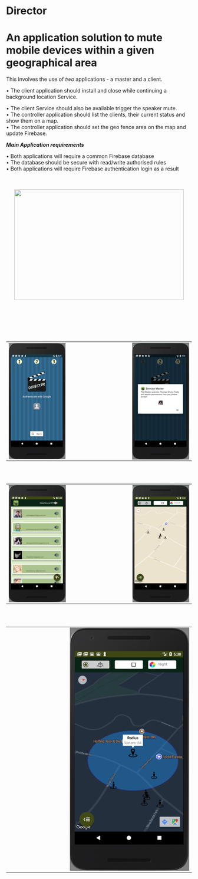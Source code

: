 # Director

# An application solution to mute mobile devices within a given geographical area

This involves the use of <em>two</em> applications - a master and a client.

•	The client application should install and close while continuing a background location Service.

•	The client Service should also be available trigger the speaker mute.<br> 
•	The controller application should list the clients, their current status and show them on a map.<br> 
•	The controller application should set the geo fence area on the map and update Firebase.<br> 

***Main Application requirements***<br> 

•	Both applications will require a common Firebase database<br> 
•	The database should be secure with read/write authorised rules<br> 
•	Both applications will require Firebase authentication login as a result<br> 
<br><br>
<p align="center">
   <a href="https://youtu.be/bV8O21ZhRmw"><img width="460" height="300" src="http://img.youtube.com/vi/bV8O21ZhRmw/0.jpg"></a>
</p>


<br><br>
<table>
  <tr>
    <td><img src="https://github.com/iluso-6/Director/blob/master/screenshots/auth.png?raw=true" align="left"/></td>
    <td width="33%"></td>
    <td> <img src="https://github.com/iluso-6/Director/blob/master/screenshots/client_permission_dialog.png?raw=true" align="right"/>
    </td>

<br><br>

  </tr>
  
</table>

<table>
  <tr>
    <td><img src="https://github.com/iluso-6/Director/blob/master/screenshots/master.png?raw=true" align="left"/></td>
    <td width="33%"></td>
    <td> <img src="https://github.com/iluso-6/Director/blob/master/screenshots/master_map.png?raw=true" align="right"/>
    </td>

<br><br>

  </tr>
  
</table>

<table>
  <tr>
        <td width="33%"></td>
    <td><img src="https://github.com/iluso-6/Director/blob/master/screenshots/master_map_night.png?raw=true" align="center"/></td>
   

<br><br>

  </tr>
  
</table>
